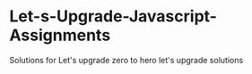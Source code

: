 # Let-s-Upgrade-Javascript-Assignments
Solutions for Let's upgrade zero to hero let's upgrade solutions
